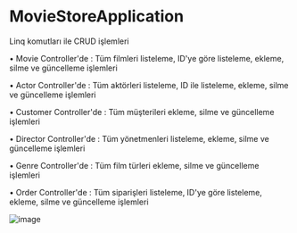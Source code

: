 # MovieStoreApplication

 Linq komutları ile CRUD işlemleri
 
• Movie Controller'de : Tüm filmleri listeleme, ID'ye göre listeleme, ekleme, silme ve güncelleme işlemleri

• Actor Controller'de : Tüm aktörleri listeleme, ID ile listeleme, ekleme, silme ve güncelleme işlemleri

• Customer Controller'de : Tüm müşterileri ekleme, silme ve güncelleme işlemleri

• Director Controller'de : Tüm yönetmenleri listeleme, ekleme, silme ve güncelleme işlemleri

• Genre Controller'de : Tüm film türleri ekleme, silme ve güncelleme işlemleri

• Order Controller'de : Tüm siparişleri listeleme, ID'ye göre listeleme, ekleme, silme ve güncelleme işlemleri



![image](https://github.com/serifetoy/MovieStoreApplication/assets/92857592/e8a04484-4155-4eed-a7b0-3843a0f537c2)
